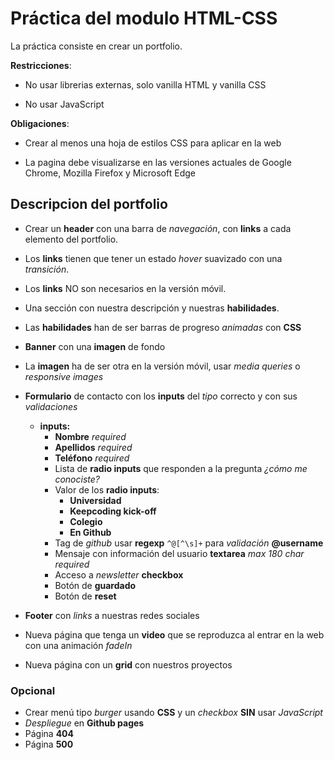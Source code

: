 # Práctica del modulo HTML-CSS

La práctica consiste en crear un portfolio.

**Restricciones**:

- No usar librerias externas, solo vanilla HTML y vanilla CSS

- No usar JavaScript

**Obligaciones**:

- Crear al menos una hoja de estilos CSS para aplicar en la web

- La pagina debe visualizarse en las versiones actuales de Google Chrome, Mozilla Firefox y Microsoft Edge

## Descripcion del portfolio

- Crear un **header** con una barra de _navegación_, con **links** a cada elemento del portfolio.

- Los **links** tienen que tener un estado _hover_ suavizado con una _transición_.

- Los **links** NO son necesarios en la versión móvil.

- Una sección con nuestra descripción y nuestras **habilidades**.

- Las **habilidades** han de ser barras de progreso _animadas_ con **CSS**

- **Banner** con una **imagen** de fondo

- La **imagen** ha de ser otra en la versión móvil, usar _media queries_ o _responsive images_

- **Formulario** de contacto con los **inputs** del _tipo_ correcto y con sus _validaciones_
  - **inputs:**
    - **Nombre** _required_
    - **Apellidos** _required_
    - **Teléfono** _required_
    - Lista de **radio inputs** que responden a la pregunta _¿cómo me conociste?_
    - Valor de los **radio inputs**:
      - **Universidad**
      - **Keepcoding kick-off**
      - **Colegio**
      - **En Github**
    - Tag de _github_ usar **regexp** `^@[^\s]+` para _validación_ **@username**
    - Mensaje con información del usuario **textarea** _max 180 char_ _required_
    - Acceso a _newsletter_ **checkbox**
    - Botón de **guardado**
    - Botón de **reset**
- **Footer** con _links_ a nuestras redes sociales
- Nueva página que tenga un **video** que se reproduzca al entrar en la web con una animación _fadeIn_
- Nueva página con un **grid** con nuestros proyectos

### Opcional

- Crear menú tipo _burger_ usando **CSS** y un _checkbox_ **SIN** usar _JavaScript_
- _Despliegue_ en **Github pages**
- Página **404**
- Página **500**

